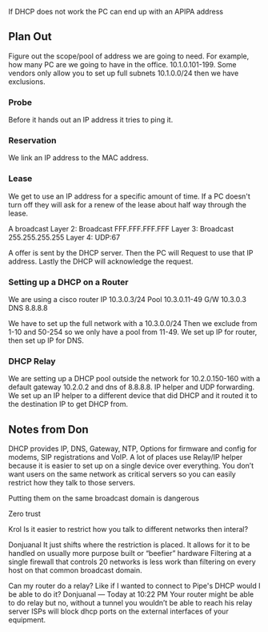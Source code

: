 If DHCP does not work the PC can end up with an APIPA address

## Plan Out

Figure out the scope/pool of address we are going to need. For example, how many PC are we going to have in the office. 10.1.0.101-199. Some vendors only allow you to set up full subnets 10.1.0.0/24 then we have exclusions. 
### Probe
Before it hands out an IP address it tries to ping it. 
### Reservation
We link an IP address to the MAC address.
### Lease
We get to use an IP address for a specific amount of time. If a PC doesn't turn off they will ask for a renew of the lease about half way through the lease. 

A broadcast
Layer 2: Broadcast FFF.FFF.FFF.FFF
Layer 3: Broadcast 255.255.255.255
Layer 4: UDP:67

A offer is sent by the DHCP server. Then the PC will Request to use that IP address. Lastly the DHCP will acknowledge the request. 


### Setting up a DHCP on a Router
We are using a cisco router
IP 10.3.0.3/24
Pool 10.3.0.11-49
G/W 10.3.0.3
DNS 8.8.8.8

We have to set up the full network with a 10.3.0.0/24 Then we exclude from 1-10 and 50-254 so we only have a pool from 11-49. We set up IP for router, then set up IP for DNS.

### DHCP Relay

We are setting up a DHCP pool outside the network for 10.2.0.150-160 with a default gateway 10.2.0.2 and dns of 8.8.8.8. IP helper and UDP forwarding. We set up an IP helper to a different device that did DHCP and it routed it to the destination IP to get DHCP from.



## Notes from Don
DHCP provides IP, DNS, Gateway, NTP, Options for firmware and config for modems, SIP registrations and VoIP. 
A lot of places use Relay/IP helper because it is easier to set up on a single device over everything. 
You don’t want users on the same network as critical servers so you can easily restrict how they talk to those servers.

Putting them on the same broadcast domain is dangerous

Zero trust

Krol 
Is it easier to restrict how you talk to different networks then interal?

Donjuanal
It just shifts where the restriction is placed.
It allows for it to be handled on usually more purpose built or “beefier” hardware
Filtering at a single firewall that controls 20 networks is less work than filtering on every host on that common broadcast domain.

 Can my router do a relay? Like if I wanted to connect to Pipe's DHCP would I be able to do it?
Donjuanal _—_ Today at 10:22 PM
Your router might be able to do relay but no, without a tunnel you wouldn’t be able to reach his relay server
 ISPs will block dhcp ports on the external interfaces of your equipment.